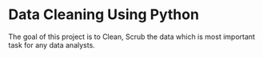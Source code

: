 # Data Cleaning Using Python

The goal of this project is to Clean, Scrub the data which is most important task for any data analysts.
